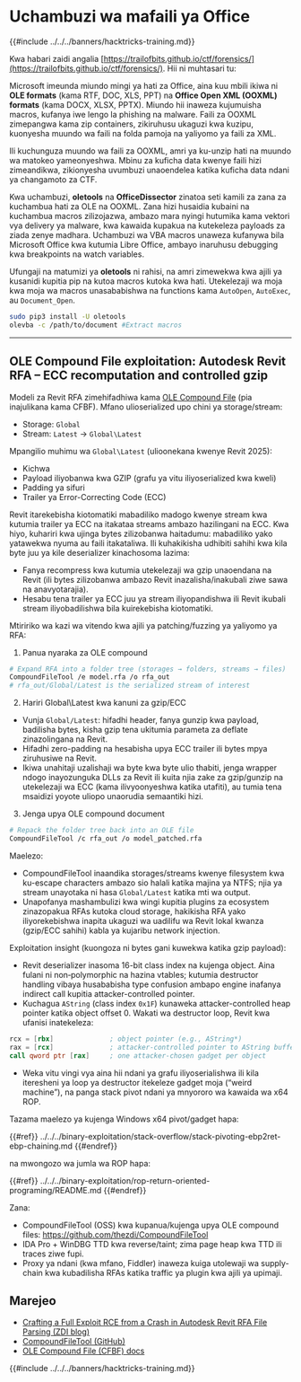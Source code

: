 # Uchambuzi wa mafaili ya Office

{{#include ../../../banners/hacktricks-training.md}}


Kwa habari zaidi angalia [https://trailofbits.github.io/ctf/forensics/](https://trailofbits.github.io/ctf/forensics/). Hii ni muhtasari tu:

Microsoft imeunda miundo mingi ya hati za Office, aina kuu mbili ikiwa ni **OLE formats** (kama RTF, DOC, XLS, PPT) na **Office Open XML (OOXML) formats** (kama DOCX, XLSX, PPTX). Miundo hii inaweza kujumuisha macros, kufanya iwe lengo la phishing na malware. Faili za OOXML zimepangwa kama zip containers, zikiruhusu ukaguzi kwa kuzipu, kuonyesha muundo wa faili na folda pamoja na yaliyomo ya faili za XML.

Ili kuchunguza muundo wa faili za OOXML, amri ya ku-unzip hati na muundo wa matokeo yameonyeshwa. Mbinu za kuficha data kwenye faili hizi zimeandikwa, zikionyesha uvumbuzi unaoendelea katika kuficha data ndani ya changamoto za CTF.

Kwa uchambuzi, **oletools** na **OfficeDissector** zinatoa seti kamili za zana za kuchambua hati za OLE na OOXML. Zana hizi husaidia kubaini na kuchambua macros zilizojazwa, ambazo mara nyingi hutumika kama vektori vya delivery ya malware, kwa kawaida kupakua na kutekeleza payloads za ziada zenye madhara. Uchambuzi wa VBA macros unaweza kufanywa bila Microsoft Office kwa kutumia Libre Office, ambayo inaruhusu debugging kwa breakpoints na watch variables.

Ufungaji na matumizi ya **oletools** ni rahisi, na amri zimewekwa kwa ajili ya kusanidi kupitia pip na kutoa macros kutoka kwa hati. Utekelezaji wa moja kwa moja wa macros unasababishwa na functions kama `AutoOpen`, `AutoExec`, au `Document_Open`.
```bash
sudo pip3 install -U oletools
olevba -c /path/to/document #Extract macros
```
---

## OLE Compound File exploitation: Autodesk Revit RFA – ECC recomputation and controlled gzip

Modeli za Revit RFA zimehifadhiwa kama [OLE Compound File](https://learn.microsoft.com/en-us/windows/win32/stg/istorage-compound-file-implementation) (pia inajulikana kama CFBF). Mfano ulioserialized upo chini ya storage/stream:

- Storage: `Global`
- Stream: `Latest` → `Global\Latest`

Mpangilio muhimu wa `Global\Latest` (ulioonekana kwenye Revit 2025):

- Kichwa
- Payload iliyobanwa kwa GZIP (grafu ya vitu iliyoserialized kwa kweli)
- Padding ya sifuri
- Trailer ya Error-Correcting Code (ECC)

Revit itarekebisha kiotomatiki mabadiliko madogo kwenye stream kwa kutumia trailer ya ECC na itakataa streams ambazo hazilingani na ECC. Kwa hiyo, kuhariri kwa ujinga bytes zilizobanwa haitadumu: mabadiliko yako yatawekwa nyuma au faili itakataliwa. Ili kuhakikisha udhibiti sahihi kwa kila byte juu ya kile deserializer kinachosoma lazima:

- Fanya recompress kwa kutumia utekelezaji wa gzip unaoendana na Revit (ili bytes zilizobanwa ambazo Revit inazalisha/inakubali ziwe sawa na anavyotarajia).
- Hesabu tena trailer ya ECC juu ya stream iliyopandishwa ili Revit ikubali stream iliyobadilishwa bila kuirekebisha kiotomatiki.

Mtiririko wa kazi wa vitendo kwa ajili ya patching/fuzzing ya yaliyomo ya RFA:

1) Panua nyaraka za OLE compound
```bash
# Expand RFA into a folder tree (storages → folders, streams → files)
CompoundFileTool /e model.rfa /o rfa_out
# rfa_out/Global/Latest is the serialized stream of interest
```
2) Hariri Global\Latest kwa kanuni za gzip/ECC

- Vunja `Global/Latest`: hifadhi header, fanya gunzip kwa payload, badilisha bytes, kisha gzip tena ukitumia parameta za deflate zinazolingana na Revit.
- Hifadhi zero-padding na hesabisha upya ECC trailer ili bytes mpya ziruhusiwe na Revit.
- Ikiwa unahitaji uzalishaji wa byte kwa byte ulio thabiti, jenga wrapper ndogo inayozunguka DLLs za Revit ili kuita njia zake za gzip/gunzip na utekelezaji wa ECC (kama ilivyoonyeshwa katika utafiti), au tumia tena msaidizi yoyote uliopo unaorudia semaantiki hizi.

3) Jenga upya OLE compound document
```bash
# Repack the folder tree back into an OLE file
CompoundFileTool /c rfa_out /o model_patched.rfa
```
Maelezo:

- CompoundFileTool inaandika storages/streams kwenye filesystem kwa ku-escape characters ambazo sio halali katika majina ya NTFS; njia ya stream unayotaka ni hasa `Global/Latest` katika mti wa output.
- Unapofanya mashambulizi kwa wingi kupitia plugins za ecosystem zinazopakua RFAs kutoka cloud storage, hakikisha RFA yako iliyorekebishwa inapita ukaguzi wa uadilifu wa Revit lokal kwanza (gzip/ECC sahihi) kabla ya kujaribu network injection.

Exploitation insight (kuongoza ni bytes gani kuwekwa katika gzip payload):

- Revit deserializer inasoma 16-bit class index na kujenga object. Aina fulani ni non‑polymorphic na hazina vtables; kutumia destructor handling vibaya husababisha type confusion ambapo engine inafanya indirect call kupitia attacker-controlled pointer.
- Kuchagua `AString` (class index `0x1F`) kunaweka attacker-controlled heap pointer katika object offset 0. Wakati wa destructor loop, Revit kwa ufanisi inatekeleza:
```asm
rcx = [rbx]              ; object pointer (e.g., AString*)
rax = [rcx]              ; attacker-controlled pointer to AString buffer
call qword ptr [rax]     ; one attacker-chosen gadget per object
```
- Weka vitu vingi vya aina hii ndani ya grafu iliyoserialishwa ili kila iteresheni ya loop ya destructor itekeleze gadget moja (“weird machine”), na panga stack pivot ndani ya mnyororo wa kawaida wa x64 ROP.

Tazama maelezo ya kujenga Windows x64 pivot/gadget hapa:

{{#ref}}
../../../binary-exploitation/stack-overflow/stack-pivoting-ebp2ret-ebp-chaining.md
{{#endref}}

na mwongozo wa jumla wa ROP hapa:

{{#ref}}
../../../binary-exploitation/rop-return-oriented-programing/README.md
{{#endref}}

Zana:

- CompoundFileTool (OSS) kwa kupanua/kujenga upya OLE compound files: https://github.com/thezdi/CompoundFileTool
- IDA Pro + WinDBG TTD kwa reverse/taint; zima page heap kwa TTD ili traces ziwe fupi.
- Proxy ya ndani (kwa mfano, Fiddler) inaweza kuiga utolewaji wa supply-chain kwa kubadilisha RFAs katika traffic ya plugin kwa ajili ya upimaji.

## Marejeo

- [Crafting a Full Exploit RCE from a Crash in Autodesk Revit RFA File Parsing (ZDI blog)](https://www.thezdi.com/blog/2025/10/6/crafting-a-full-exploit-rce-from-a-crash-in-autodesk-revit-rfa-file-parsing)
- [CompoundFileTool (GitHub)](https://github.com/thezdi/CompoundFileTool)
- [OLE Compound File (CFBF) docs](https://learn.microsoft.com/en-us/windows/win32/stg/istorage-compound-file-implementation)

{{#include ../../../banners/hacktricks-training.md}}

